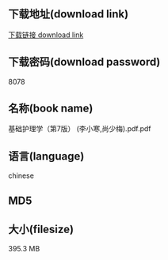 ## 下载地址(download link)
[下载链接 download link](https://tutu365.netlify.app/?s=%E5%9F%BA%E7%A1%80%E6%8A%A4%E7%90%86%E5%AD%A6%EF%BC%88%E7%AC%AC7%E7%89%88%EF%BC%89+%28%E6%9D%8E%E5%B0%8F%E5%AF%92%2C%E5%B0%9A%E5%B0%91%E6%A2%85%29.pdf)

## 下载密码(download password)
8078

## 名称(book name)
基础护理学（第7版） (李小寒,尚少梅).pdf.pdf

## 语言(language)
chinese

## MD5


## 大小(filesize)
395.3 MB

